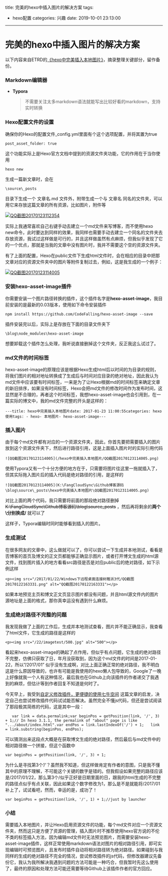title: 完美的hexo中插入图片的解决方案
tags:
  - hexo配置
categories: 兴趣
date: 2019-10-01 23:13:00
---

# 完美的hexo中插入图片的解决方案

以下内容来自ETRD的[《hexo中完美插入本地图片》]([http://etrd.org/2017/01/23/hexo%E4%B8%AD%E5%AE%8C%E7%BE%8E%E6%8F%92%E5%85%A5%E6%9C%AC%E5%9C%B0%E5%9B%BE%E7%89%87/](http://etrd.org/2017/01/23/hexo中完美插入本地图片/))，摘录整理关键部分，留作备份。

### Markdown编辑器

  * **Typora**

    > 不需要关注太多markdown语法就能写出比较好看的markdown，支持实时转换

### Hexo配置文件的设置

 确保你的Hexo的配置文件_config.yml里面有个这个选项配置，并将其置为true

```
post_asset_folder: true
```

 这个功能实际上是Hexo官方文档中提到的资源文件夹功能，它的作用在于当你使用

```
hexo new
```

生成一篇新文章时，会在

```
\source\_posts
```

目录下生成一个 文章名.md 文件外，附带生成一个与 文章名 同名的文件夹，可以用它来存放这篇文章的所有资源，比如图片，附件等

[![QQ截图20170123112354](http://etrd.org/2017/01/23/hexo%E4%B8%AD%E5%AE%8C%E7%BE%8E%E6%8F%92%E5%85%A5%E6%9C%AC%E5%9C%B0%E5%9B%BE%E7%89%87/QQ%E6%88%AA%E5%9B%BE20170123112354.png)](http://etrd.org/2017/01/23/hexo中完美插入本地图片/QQ截图20170123112354.png)

实际上我通常喜欢自己右键手动去建立一个md文件来写博客，而不使用hexo new命令，此时要达到同样的效果，我同样也需要手动去建立一个同名的文件夹去存放资源，我试过这样做是可行的，并且这样做虽然有点麻烦，但我似乎发现了它的一个优点，那就是当我的文章中没有图片时，我并不需要这个空的资源文件夹。

有了上面的配置，Hexo在public文件下生成html文件时，会在相应的目录中把那文章对应的资源文件夹中的图片等附件复制过去，例如，这是我生成的一个例子：

[![QQ截图20170123114005](http://etrd.org/2017/01/23/hexo%E4%B8%AD%E5%AE%8C%E7%BE%8E%E6%8F%92%E5%85%A5%E6%9C%AC%E5%9C%B0%E5%9B%BE%E7%89%87/QQ%E6%88%AA%E5%9B%BE20170123114005.png)](http://etrd.org/2017/01/23/hexo中完美插入本地图片/QQ截图20170123114005.png)

### 安装hexo-asset-image插件

你需要安装一个图片路径转换的插件，这个插件名字是**hexo-asset-image**，我目前安装的是最新的0.03版本，使用如下命令安装插件

```
npm install https://github.com/CodeFalling/hexo-asset-image --save
```

插件安装完以后，实际上是存放在下面的目录文件夹下

```
\blog\node_modules\hexo-asset-image
```

想要卸载这个插件怎么处理，我听说直接删掉这个文件夹，反正我这么试过了。

### md文件的时间标签

hexo-asset-image的原理应该是根据Hexo生成html后以时间的为目录的规则，将我们图片的相对地址转换成了生成后与时间对应目录的绝对地址，因此我认为md文件中应该要有时间标签，一来是为了让Hexo根据md的时间标签来确定文章的新旧排序，如果没有时间标签，Hexo会把md文件的修改时间作为发布时间，这显然是不合理的，再者这个时间标签，我想hexo-asset-image也会引用到，在一篇实际的博文中，我的md文件完整的开头是这样的：

```
---title: hexo中完美插入本地图片date: 2017-01-23 11:00:55categories: hexo使用tags: - hexo- 本地图片- hexo-asset-image---
```

### 插入图片

由于每个md文件都有对应的一个资源文件夹，因此，你首先要把需要插入的图片放到这个资源文件夹下，然后进行路径引用，这是上面插入图片时的实际引用代码

```
![QQ截图20170123114005](/hexo中完美插入本地图片/QQ截图20170123114005.png)
```

使用Typora又有一个十分方便的地方在于，只需要将图片往这里一拖就插入了，但其实际拖入图片后的插入代码是绝对路径的引用，是这样的

```
![QQ截图20170123114005](K:\FangCloudSync\Github博客源码\blog\source\_posts\hexo中完美插入本地图片\QQ截图20170123114005.png)
```

对比上面的两个代码，我只需要将前面的那段绝对路径删掉~~K:\FangCloudSync\Github博客源码\blog\source_posts~~ ，然后再将剩余的**两个\分别换成/** 就可以了

这样子，Typora编辑时同时能够看到插入的图片。

### 生成测试

在很多网友的文章中，这么做就可以了，你可以尝试一下生成并本地测试，看看是否博客的首页及博文的正文页都能够正确显示图片，或者打开博文生成的html源文件，找到图片插入的地方看看src路径是否是对应public后的绝对路径，如下示例这样

```
<p><img src="/2017/01/22/Windows下远程桌面连接树莓派3代/QQ截图20170122163331.png" alt="QQ截图20170122163331"></p>
```

如果本地预览主页和博文正文页显示图片都没有问题，并且html源文件内的图片源地址是上面的格式，那你真幸运没有遇到什么麻烦。

### 生成绝对路径不完整的问题

我发现我做了上面的工作后，生成并本地测试查看，图片并不能正确显示，我查看了html文件，它生成的路径是这样的

```
<p><img src="/22/imagetest/500.jpg" alt="500"></p>
```

看起来hexo-asset-image的确起了点作用，但似乎有点问题，它生成的绝对路径不完整，仿佛只获取了日，年月没获取到，因为这个md文件的时间是2017-01-22，所以”/2017/01” 似乎没有生成啊，对比上面正确正常的绝对路径，我不明白这是什么原因导致的，也许有可能是我使用的hexo懒人包导致的，Google了一晚上好像就我一个人有这种情况，最后我也在Github上向该插件的作者递交了我遇到的麻烦，但估计等到作者回复不知道是何时了。

今天早上，我受到[自定义修改插件，更便捷的使用七牛空间](http://error408.com/2016/08/02/Hexo七牛图床使用/) 这篇文章的启发，决定自己也尝试修改插件代码试试能否解决。虽然完全不懂js代码，但还是尝试阅读了那段极其简练的代码，这是其中一段：

```
   var link = data.permalink;var beginPos = getPosition(link, '/', 3) + 1;// In hexo 3.1.1, the permalink of "about" page is like ".../about/index.html".var endPos = link.lastIndexOf('/') + 1;   link = link.substring(beginPos, endPos);
```

可以猜测出来这段点大概是在获取博文生成的绝对路径，然后最后与md文件中的相对路径做一个拼接，但这个函数中

```
var beginPos = getPosition(link, '/', 3) + 1;
```

为什么是寻找第3个’/‘？虽然我不知道，但这样做肯定有作者的意图，只是我不懂其中的原理不理解，不可能这个关键的数字是错的。但我假设如果完整的路径应该是/2017/01/22，那么第3个/似乎正好是日期里面的日，跟我的html生成的不完整的路径点似乎有点关联，因此如果这个数字修改为1，那么是不是就能将/2017/01补上了，试试看吧，然而，幸运的是，成功了！

```
var beginPos = getPosition(link, '/', 1) + 1;//just by launcher
```

### 小结

需要插入本地图片，并让Hexo启用资源文件的功能，每个md文件对应一个资源文件夹，然而这只是方便了资源的管理，插入图片时不推荐使用hexo官方说的不伦不类的标签插入方法，因为编辑md文件时无法预览图片，而需要安装hexo-asset-image插件，这样正常使用markdown语法对图片的相对路径引用，即可实现编辑时可预览图片，且发布时插件自动将相对路径转为绝对路径。如果碰到与我同样的生成的绝对路径不完全的情况，尝试修改插件的js代码，但修改器建议先备份它，我认为我所解决我遇到问题的方法可能是一种巧合，但我暂时先这么使用了，最终的原因和处理方法可能还需要等待Github上该插件作者的官方回应。